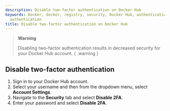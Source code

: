 ```yaml
---
description: Disable two-factor authentication on Docker Hub
keywords: Docker, docker, registry, security, Docker Hub, authentication, two-factor
  authentication
title: Disable two-factor authentication on Docker Hub
---
```


> **Warning**
>
> Disabling two-factor authentication results in decreased security for your
> Docker Hub account.
{ .warning }

## Disable two-factor authentication
1. Sign in to your Docker Hub account. 
2. Select your username and then from the dropdown menu, select **Account Settings**.
3. Navigate to the **Security** tab and select **Disable 2FA**.
4. Enter your password and select **Disable 2FA**.